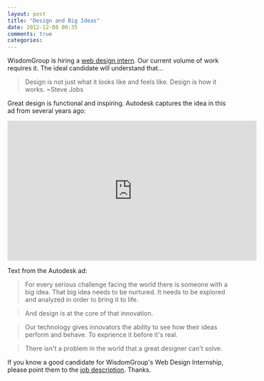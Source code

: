 ```yaml
---
layout: post
title: "Design and Big Ideas"
date: 2012-12-08 00:35
comments: true
categories: 
---
```


WisdomGroup is hiring a [web design intern](https://jobs.chicagoruby.org/jobs/100). Our current volume of work requires it. The ideal candidate will understand that... 

>Design is not just what it looks like and feels like. Design is how it works. ~Steve Jobs

Great design is functional and inspiring. Autodesk captures the idea in this ad from several years ago:

<center><iframe name="autodesk" width="560" height="315" src="http://www.youtube.com/embed/jrK4rTkKLDg?rel=0" frameborder="0" allowfullscreen></iframe></center>

<!--more-->
Text from the Autodesk ad:
>For every serious challenge facing the world there is someone with a big idea. That big idea needs to be nurtured. It needs to be explored and analyzed in order to bring it to life.

>And design is at the core of that innovation. 

>Our technology gives innovators the ability to see how their ideas perform and behave. To exprience it before it's real.

>There isn't a problem in the world that a great designer can't solve.

If you know a good candidate for WisdomGroup's Web Design Internship, please point them to the [job description](https://jobs.chicagoruby.org/jobs/100). Thanks.
